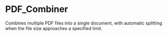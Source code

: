 # PDF_Combiner
Combines multiple PDF files into a single document, with automatic splitting when the file size approaches a specified limit.
